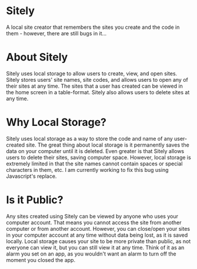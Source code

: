 # Sitely
A local site creator that remembers the sites you create and the code in them - however, there are still bugs in it...

# About Sitely
Sitely uses local storage to allow users to create, view, and open sites. Sitely stores users' site names, site codes, and allows users
to open any of their sites at any time. The sites that a user has created can be viewed in the home screen in a table-format. Sitely also
allows users to delete sites at any time.

# Why Local Storage?
Sitely uses local storage as a way to store the code and name of any user-created site. The great thing about local storage is it
permanently saves the data on your computer until it is deleted. Even greater is that Sitely allows users to delete their sites,
saving computer space. However, local storage is extremely limited in that the site names cannot contain spaces or special characters
in them, etc. I am currently working to fix this bug using Javascript's replace.

# Is it Public?
Any sites created using Sitely can be viewed by anyone who uses your computer account. That means you cannot access the site from
another computer or from another account. However, you can close/open your sites in your computer account at any time without data
being lost, as it is saved locally. Local storage causes your site to be more private than public, as not everyone can view it, but you
can still view it at any time. Think of it as an alarm you set on an app, as you wouldn't want an alarm to turn off the moment you
closed the app.
